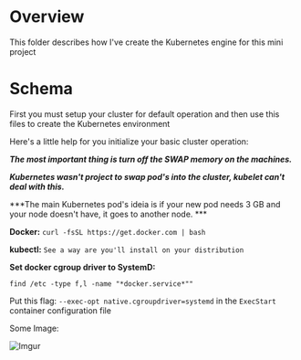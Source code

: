 # Overview

This folder describes how I've create the Kubernetes engine for this mini project

# Schema

First you must setup your cluster for default operation and then use this files to create the Kubernetes environment

Here's a little help for you initialize your basic cluster operation:


***The most important thing is turn off the SWAP memory on the machines.***

***Kubernetes wasn't project to swap pod's into the cluster, kubelet can't deal with this.***

***The main Kubernetes pod's ideia is if your new pod needs 3 GB and your node doesn't have, it goes to another node. ***


**Docker:** `curl -fsSL https://get.docker.com | bash`

**kubectl:** `See a way are you'll install on your distribution`

**Set docker cgroup driver to SystemD:**

`find /etc -type f,l -name "*docker.service*""`

Put this flag: `--exec-opt native.cgroupdriver=systemd` in the `ExecStart` container configuration file

Some Image:

![Imgur](https://i.imgur.com/QGvld6Y.jpg)
